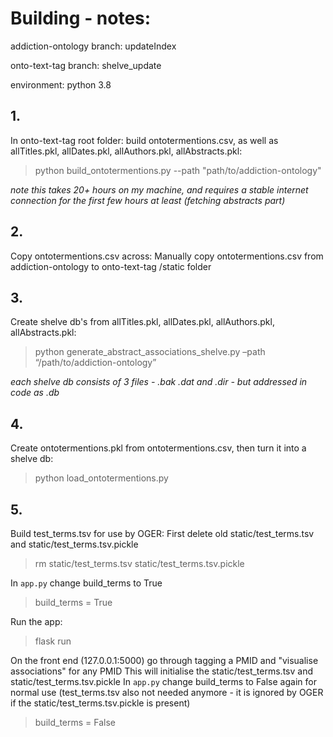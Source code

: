 # Building - notes:

addiction-ontology branch: updateIndex

onto-text-tag branch: shelve_update

environment: python 3.8

## 1.
In onto-text-tag root folder:
build ontotermentions.csv, as well as allTitles.pkl, allDates.pkl, allAuthors.pkl, allAbstracts.pkl:

> python build_ontotermentions.py --path "path/to/addiction-ontology"

*note this takes 20+ hours on my machine, and requires a stable internet connection for the first few hours at least (fetching abstracts part)*

## 2.
Copy ontotermentions.csv across:
Manually copy ontotermentions.csv from addiction-ontology to onto-text-tag /static folder

## 3. 
Create shelve db's from allTitles.pkl, allDates.pkl, allAuthors.pkl, allAbstracts.pkl:

> python generate_abstract_associations_shelve.py –path “/path/to/addiction-ontology”

*each shelve db consists of 3 files - .bak .dat and .dir - but addressed in code as .db*

## 4.
Create ontotermentions.pkl from ontotermentions.csv, then turn it into a shelve db:

> python load_ontotermentions.py

## 5.
Build test_terms.tsv for use by OGER:
First delete old static/test_terms.tsv and static/test_terms.tsv.pickle

> rm static/test_terms.tsv static/test_terms.tsv.pickle

In `app.py` change build_terms to True
 
> build_terms = True

Run the app: 

> flask run

On the front end (127.0.0.1:5000) go through tagging a PMID and "visualise associations" for any PMID
This will initialise the static/test_terms.tsv and static/test_terms.tsv.pickle
In `app.py` change build_terms to False again for normal use (test_terms.tsv also not needed anymore - it is ignored by OGER if the static/test_terms.tsv.pickle is present)

> build_terms = False
